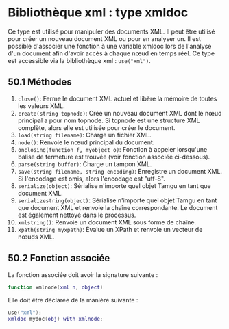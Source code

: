 # Bibliothèque xml : type xmldoc

Ce type est utilisé pour manipuler des documents XML. Il peut être utilisé pour créer un nouveau document XML ou pour en analyser un. Il est possible d'associer une fonction à une variable xmldoc lors de l'analyse d'un document afin d'avoir accès à chaque nœud en temps réel. Ce type est accessible via la bibliothèque xml : `use("xml")`.

## 50.1 Méthodes

1. `close()`: Ferme le document XML actuel et libère la mémoire de toutes les valeurs XML.
2. `create(string topnode)`: Crée un nouveau document XML dont le nœud principal a pour nom topnode. Si topnode est une structure XML complète, alors elle est utilisée pour créer le document.
3. `load(string filename)`: Charge un fichier XML.
4. `node()`: Renvoie le nœud principal du document.
5. `onclosing(function f, myobject o)`: Fonction à appeler lorsqu'une balise de fermeture est trouvée (voir fonction associée ci-dessous).
6. `parse(string buffer)`: Charge un tampon XML.
7. `save(string filename, string encoding)`: Enregistre un document XML. Si l'encodage est omis, alors l'encodage est "utf-8".
8. `serialize(object)`: Sérialise n'importe quel objet Tamgu en tant que document XML.
9. `serializestring(object)`: Sérialise n'importe quel objet Tamgu en tant que document XML et renvoie la chaîne correspondante. Le document est également nettoyé dans le processus.
10. `xmlstring()`: Renvoie un document XML sous forme de chaîne.
11. `xpath(string myxpath)`: Évalue un XPath et renvoie un vecteur de nœuds XML.

## 50.2 Fonction associée

La fonction associée doit avoir la signature suivante :

```lua
function xmlnode(xml n, object)
```

Elle doit être déclarée de la manière suivante :

```lua
use("xml");
xmldoc mydoc(obj) with xmlnode;
```